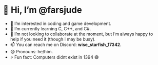 # 👋 Hi, I’m @farsjude

- 👀 I’m interested in coding and game development.
- 🌱 I’m currently learning C, C++, and C#.
- 💞️ I’m not looking to collaborate at the moment, but I’m always happy to help if you need it (though I may be busy).
- 📫 You can reach me on Discord: **wise_starfish_17342**.
- 😄 Pronouns: he/him.
- ⚡ Fun fact: Computers didnt exist in 1394 😄

<!---
farsjude/farsjude is a ✨ special ✨ repository because its `README.md` (this file) appears on your GitHub profile.
You can click the Preview link to take a look at your changes.
--->
